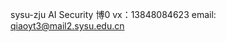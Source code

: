 sysu-zju
AI Security
博0
vx：13848084623
email: qiaoyt3@mail2.sysu.edu.cn

<!---
bingfeng613/bingfeng613 is a ✨ special ✨ repository because its `README.md` (this file) appears on your GitHub profile.
You can click the Preview link to take a look at your changes.
--->
